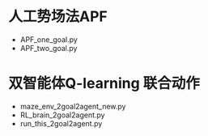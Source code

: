 # 人工势场法APF
- APF_one_goal.py
- APF_two_goal.py

# 双智能体Q-learning 联合动作
- maze_env_2goal2agent_new.py
- RL_brain_2goal2agent.py
- run_this_2goal2agent.py
